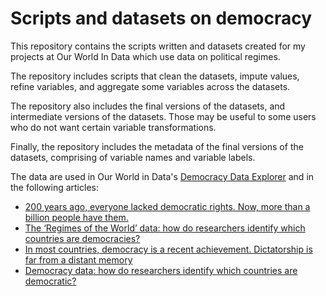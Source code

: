 # Scripts and datasets on democracy

This repository contains the scripts written and datasets created for my projects at Our World In Data which use data on political regimes.

The repository includes scripts that clean the datasets, impute values, refine variables, and aggregate some variables across the datasets.

The repository also includes the final versions of the datasets, and intermediate versions of the datasets. Those may be useful to some users who do not want certain variable transformations.

Finally, the repository includes the metadata of the final versions of the datasets, comprising of variable names and variable labels.

The data are used in Our World in Data's [Democracy Data Explorer](https://docs.google.com/document/d/1r_YKhBleQNVh8MLGkWBdga239iiQ6W9ZOisI0ZBW57o/edit#) and in the following articles:
- [200 years ago, everyone lacked democratic rights. Now, more than a billion people have them.](https://ourworldindata.org/democratic-rights)
- [The ‘Regimes of the World’ data: how do researchers identify which countries are democracies?](https://ourworldindata.org/regimes-of-the-world-data)
- [In most countries, democracy is a recent achievement. Dictatorship is far from a distant memory](https://ourworldindata.org/democracies-age)
- [Democracy data: how do researchers identify which countries are democratic?](https://ourworldindata.org/democracies-measurement)